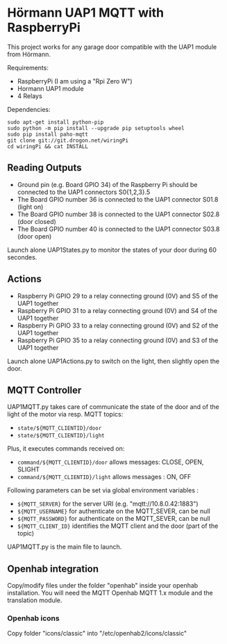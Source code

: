# Hörmann UAP1 MQTT with RaspberryPi

This project works for any garage door compatible with the UAP1 module from Hörmann.

Requirements:
 - RaspberryPi (I am using a "Rpi Zero W")
 - Hormann UAP1 module
 - 4 Relays

Dependencies:
```
sudo apt-get install python-pip
sudo python -m pip install --upgrade pip setuptools wheel
sudo pip install paho-mqtt
git clone git://git.drogon.net/wiringPi
cd wiringPi && cat INSTALL
```

## Reading Outputs

 - Ground pin (e.g. Board GPIO 34) of the Raspberry Pi should be connected to the UAP1 connectors S0{1,2,3}.5
 - The Board GPIO number 36 is connected to the UAP1 connector S01.8 (light on)
 - The Board GPIO number 38 is connected to the UAP1 connector S02.8 (door closed)
 - The Board GPIO number 40 is connected to the UAP1 connector S03.8 (door open)

Launch alone UAP1States.py to monitor the states of your door during 60 secondes.

## Actions

 - Raspberry Pi GPIO 29 to a relay connecting ground (0V) and S5 of the UAP1 together
 - Raspberry Pi GPIO 31 to a relay connecting ground (0V) and S4 of the UAP1 together
 - Raspberry Pi GPIO 33 to a relay connecting ground (0V) and S2 of the UAP1 together
 - Raspberry Pi GPIO 35 to a relay connecting ground (0V) and S3 of the UAP1 together

Launch alone UAP1Actions.py to switch on the light, then slightly open the door.

## MQTT Controller

UAP1MQTT.py takes care of communicate the state of the door and of the
light of the motor via resp. MQTT topics:

 - `state/${MQTT_CLIENTID}/door`
 - `state/${MQTT_CLIENTID}/light`

Plus, it executes commands received on:

 - `command/${MQTT_CLIENTID}/door` allows messages: CLOSE, OPEN, SLIGHT
 - `command/${MQTT_CLIENTID}/light` allows messages : ON, OFF

Following parameters can be set via global environment variables :

 - `${MQTT_SERVER}` for the server URI (e.g. "mqtt://10.8.0.42:1883")
 - `${MQTT_USERNAME}` for authenticate on the MQTT\_SEVER, can be null
 - `${MQTT_PASSWORD}` for authenticate on the MQTT\_SEVER, can be null
 - `${MQTT_CLIENT_ID}` identifies the MQTT client and the door (part of the
topic)

UAP1MQTT.py is the main file to launch.

## Openhab integration

Copy/modify files under the folder "openhab" inside your openhab installation. You will need the MQTT Openhab MQTT 1.x module and the translation module.

### Openhab icons

Copy folder "icons/classic" into "/etc/openhab2/icons/classic"
 
